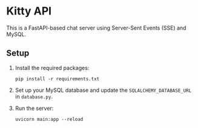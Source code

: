 
# Kitty API

This is a FastAPI-based chat server using Server-Sent Events (SSE) and MySQL.

## Setup

1.  Install the required packages:
    ```
    pip install -r requirements.txt
    ```

2.  Set up your MySQL database and update the `SQLALCHEMY_DATABASE_URL` in `database.py`.

3.  Run the server:
    ```
    uvicorn main:app --reload
    ```
